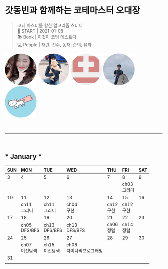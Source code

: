 # 갓동빈과 함께하는 코테마스터 오대장
> 코테 마스터를 향한 알고리즘 스터디
<br> 📌 START  |  2021-01-08 
<br> 📚 Book   |  이것이 코딩 테스트다
<br> 💻 People |  채린, 진수, 동재, 준의, 유라

<a href="https://github.com/zzerii">
<img src = "./img/채린.png" width="20%" /></a>
<a href="https://github.com/baejinsoo">
<img src = "./img/진수.png" width="20%" /></a>
<a href="https://github.com/winterash2">
<img src = "./img/동재.png" width="20%" /></a>
<a href="https://github.com/coconutstd">
<img src = "./img/준의.png" width="20%" /></a>
<a href="https://github.com/jungyr24">
<img src = "./img/유라.png" width="20%" /></a>

<br>
<br>
<br>

<hr>
<br>

## * January * 

|SUN|MON|TUE|WED|THU|FRI|SAT|
|:---|:---|:---|:---|:---|:---|:---|
| 3 | 4 | 5 | 6 | 7 | 8 | 9 |
|   |   |   |   |   |ch03<br>그리디||
| 10 |      11      |      12      |     13     |    14     |     15     | 16 |
|    |ch11<br>그리디|ch11<br>그리디|ch04<br>구현|ch12<br>구현|ch12<br>구현|    |
| 17 |      18       |      19       |      20       |     21     |     22     |23|
|    |ch05<br>DFS/BFS|ch13<br>DFS/BFS|ch13<br>DFS/BFS|ch06<br>정렬|ch14<br>정렬|  |
| 24 |      25        |       26       |         27              |  28  |  29  |  30  |
|    |ch07<br>이진탐색|ch15<br>이진탐색|ch08<br>다이나믹프로그래밍|      |      |      |
| 31 |
|    |